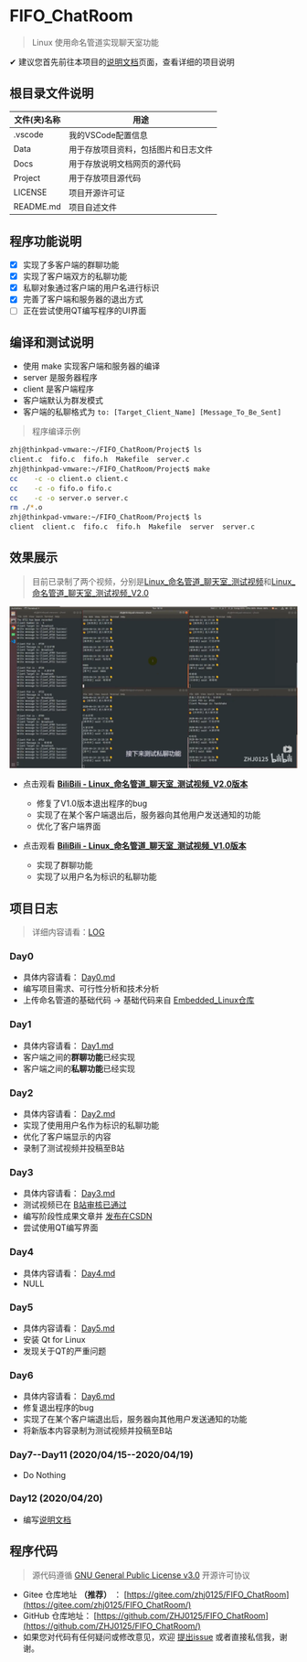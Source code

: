 # FIFO_ChatRoom

> Linux 使用命名管道实现聊天室功能

✔ 建议您首先前往本项目的[说明文档](http://zhj0125.gitee.io/fifo_chatroom/)页面，查看详细的项目说明

## 根目录文件说明

|文件(夹)名称|用途|
|---|---|
|.vscode|我的VSCode配置信息|
|Data|用于存放项目资料，包括图片和日志文件|
|Docs|用于存放说明文档网页的源代码|
|Project|用于存放项目源代码|
|LICENSE|项目开源许可证|
|README.md|项目自述文件|

## 程序功能说明

- [x] 实现了多客户端的群聊功能
- [x] 实现了客户端双方的私聊功能
- [x] 私聊对象通过客户端的用户名进行标识
- [x] 完善了客户端和服务器的退出方式
- [ ] 正在尝试使用QT编写程序的UI界面

## 编译和测试说明

* 使用 make 实现客户端和服务器的编译
* server 是服务器程序
* client 是客户端程序
* 客户端默认为群发模式
* 客户端的私聊格式为 `to: [Target_Client_Name] [Message_To_Be_Sent]`

> 程序编译示例
```bash
zhj@thinkpad-vmware:~/FIFO_ChatRoom/Project$ ls
client.c  fifo.c  fifo.h  Makefile  server.c
zhj@thinkpad-vmware:~/FIFO_ChatRoom/Project$ make
cc    -c -o client.o client.c
cc    -c -o fifo.o fifo.c
cc    -c -o server.o server.c
rm ./*.o
zhj@thinkpad-vmware:~/FIFO_ChatRoom/Project$ ls
client  client.c  fifo.c  fifo.h  Makefile  server  server.c
```

## 效果展示

> 目前已录制了两个视频，分别是[Linux_命名管道_聊天室_测试视频](https://www.bilibili.com/video/BV1Pi4y187co/)和[Linux_命名管道_聊天室_测试视频_V2.0](https://www.bilibili.com/video/BV1254y197AU/)

[![V2.0效果展示截图](/Data/Image/Video_Show_V2.png)](https://www.bilibili.com/video/BV1Pi4y187co/)

* 点击观看 **[BiliBili - Linux_命名管道_聊天室_测试视频_V2.0版本](https://www.bilibili.com/video/BV1254y197AU/)**
   * 修复了V1.0版本退出程序的bug
   * 实现了在某个客户端退出后，服务器向其他用户发送通知的功能
   * 优化了客户端界面

* 点击观看 **[BiliBili - Linux_命名管道_聊天室_测试视频_V1.0版本](https://www.bilibili.com/video/BV1Pi4y187co/)**
   * 实现了群聊功能
   * 实现了以用户名为标识的私聊功能

## 项目日志

> 详细内容请看：[LOG](/Data/Log/README.md)

### Day0

* 具体内容请看： [Day0.md](/Data/Log/Day0.md)
* 编写项目需求、可行性分析和技术分析
* 上传命名管道的基础代码 -> 基础代码来自 [Embedded_Linux仓库](https://github.com/ZHJ0125/Embedded_Linux/tree/master/Homework/lesson11)

### Day1

* 具体内容请看： [Day1.md](/Data/Log/Day1.md)
* 客户端之间的**群聊功能**已经实现
* 客户端之间的**私聊功能**已经实现

### Day2

* 具体内容请看： [Day2.md](/Data/Log/Day2.md)
* 实现了使用用户名作为标识的私聊功能
* 优化了客户端显示的内容
* 录制了测试视频并投稿至B站

### Day3

* 具体内容请看： [Day3.md](/Data/Log/Day3.md)
* 测试视频已在 [B站审核已通过](https://www.bilibili.com/video/BV1Pi4y187co/)
* 编写阶段性成果文章并 [发布在CSDN](https://blog.csdn.net/ZHJ123CSDN/article/details/105449547)
* 尝试使用QT编写界面

### Day4

* 具体内容请看： [Day4.md](/Data/Log/Day4.md)
* NULL

### Day5

* 具体内容请看： [Day5.md](/Data/Log/Day5.md)
* 安装 Qt for Linux
* 发现关于QT的严重问题

### Day6

* 具体内容请看： [Day6.md](/Data/Log/Day6.md)
* 修复退出程序的bug
* 实现了在某个客户端退出后，服务器向其他用户发送通知的功能
* 将新版本内容录制为测试视频并投稿至B站

### Day7--Day11 (2020/04/15--2020/04/19)

* Do Nothing

### Day12 (2020/04/20)

* 编写[说明文档](http://zhj0125.gitee.io/fifo_chatroom/)

## 程序代码

> 源代码遵循 [GNU General Public License v3.0](https://gitee.com/zhj0125/FIFO_ChatRoom/blob/master/LICENSE) 开源许可协议

* Gitee 仓库地址 **（推荐）** ： [https://gitee.com/zhj0125/FIFO_ChatRoom](https://gitee.com/zhj0125/FIFO_ChatRoom/)
* GitHub 仓库地址： [https://github.com/ZHJ0125/FIFO_ChatRoom](https://github.com/ZHJ0125/FIFO_ChatRoom/)
* 如果您对代码有任何疑问或修改意见，欢迎 [提出issue](https://gitee.com/zhj0125/FIFO_ChatRoom/issues) 或者直接私信我，谢谢。

